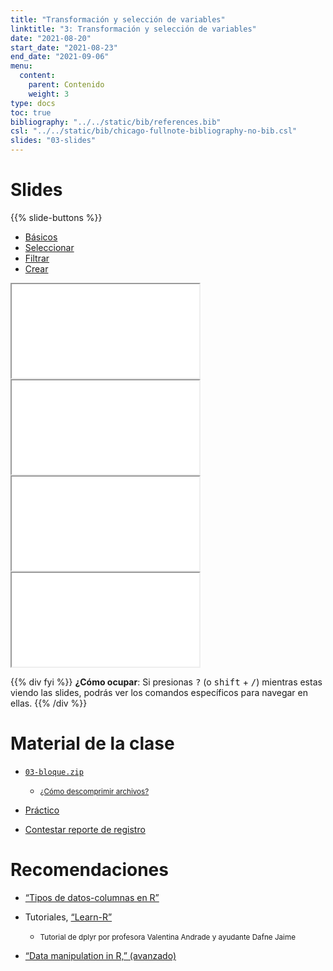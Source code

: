 ```yaml
---
title: "Transformación y selección de variables"
linktitle: "3: Transformación y selección de variables"
date: "2021-08-20"
start_date: "2021-08-23"
end_date: "2021-09-06"
menu:
  content:
    parent: Contenido
    weight: 3
type: docs
toc: true
bibliography: "../../static/bib/references.bib"
csl: "../../static/bib/chicago-fullnote-bibliography-no-bib.csl"
slides: "03-slides"
---
```


# Slides

{{% slide-buttons %}}

<ul class="nav nav-tabs" id="slide-tabs" role="tablist">
<li class="nav-item">
<a class="nav-link active" id="básicos-tab" data-toggle="tab" href="#básicos" role="tab" aria-controls="básicos" aria-selected="true">Básicos</a>
</li>
<li class="nav-item">
<a class="nav-link" id="seleccionar-tab" data-toggle="tab" href="#seleccionar" role="tab" aria-controls="seleccionar" aria-selected="false">Seleccionar</a>
</li>
<li class="nav-item">
<a class="nav-link" id="filtrar-tab" data-toggle="tab" href="#filtrar" role="tab" aria-controls="filtrar" aria-selected="false">Filtrar</a>
</li>
<li class="nav-item">
<a class="nav-link" id="crear-tab" data-toggle="tab" href="#crear" role="tab" aria-controls="crear" aria-selected="false">Crear</a>
</li>
</ul>

<div id="slide-tabs" class="tab-content">

<div id="básicos" class="tab-pane fade show active" role="tabpanel" aria-labelledby="básicos-tab">

<div class="embed-responsive embed-responsive-16by9">

<iframe class="embed-responsive-item" src="/slides/03-slides.html#1">
</iframe>

</div>

</div>

<div id="seleccionar" class="tab-pane fade" role="tabpanel" aria-labelledby="seleccionar-tab">

<div class="embed-responsive embed-responsive-16by9">

<iframe class="embed-responsive-item" src="/slides/03-slides.html#35">
</iframe>

</div>

</div>

<div id="filtrar" class="tab-pane fade" role="tabpanel" aria-labelledby="filtrar-tab">

<div class="embed-responsive embed-responsive-16by9">

<iframe class="embed-responsive-item" src="/slides/03-slides.html#45">
</iframe>

</div>

</div>

<div id="crear" class="tab-pane fade" role="tabpanel" aria-labelledby="crear-tab">

<div class="embed-responsive embed-responsive-16by9">

<iframe class="embed-responsive-item" src="/slides/03-slides.html#52">
</iframe>

</div>

</div>

</div>

{{% div fyi %}}
**¿Cómo ocupar**: Si presionas <kbd>?</kbd> (o <kbd>shift</kbd> + <kbd>/</kbd>) mientras estas viendo las slides, podrás ver los comandos específicos para navegar en ellas.
{{% /div %}}

# Material de la clase

-   [<i class="fas fa-file-archive"></i> `03-bloque.zip`](https://github.com/learn-R/03-class/raw/main/03-bloque.zip)

    -   <small>[<i class="fas fa-file-o"></i>¿Cómo descomprimir archivos?](/resource/unzipping)</small>

-   [<i class="fas fa-laptop-code"></i> Práctico](/example/03-practico/)

-   <i class="fas fa-external-link-square-alt"></i> [Contestar reporte de registro](https://learn-r.formr.org)

# Recomendaciones

-   <i class="fas fa-book"></i> [“Tipos de datos-columnas en R”](https://statsandr.com/blog/data-types-in-r/)

-   <i class="fab fa-youtube"></i> Tutoriales, [“Learn-R”](https://www.youtube.com/watch?v=APzU10EMMjg)

    -   <small>Tutorial de dplyr por profesora Valentina Andrade y ayudante Dafne Jaime</small>

-   <i class="fas fa-book"></i> [“Data manipulation in R,” (avanzado)](https://statsandr.com/blog/data-manipulation-in-r/)
